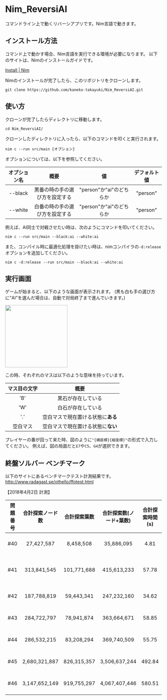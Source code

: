 <h1><b>Nim_ReversiAI</b></h1>

コマンドライン上で動くリバーシアプリです。Nim言語で動きます。

## インストール方法
コマンド上で動かす場合、Nim言語を実行できる環境が必要になります。
以下のサイトは、Nimのインストールガイドです。

[Install | Nim](https://nim-lang.org/install.html)

Nimのインストールが完了したら、このリポジトリをクローンします。

`git clone https://github.com/kaneko-takayuki/Nim_ReversiAI.git`

## 使い方
クローンが完了したらディレクトリに移動します。

`cd Nim_ReversiAI/`

クローンしたディレクトリに入ったら、以下のコマンドを叩くと実行されます。

`nim c --run src/main {オプション}`

オプションについては、以下を参照してください。

| オプション名 | 概要 | 値 | デフォルト値 |
|:---------:|:---:|:--:|:--------:|
| --black | 黒番の時の手の選び方を設定する | "person"か"ai"のどちらか | "person" |
| --white | 白番の時の手の選び方を設定する | "person"か"ai"のどちらか | "person" |

例えば、AI同士で対戦させたい時は、次のようにコマンドを叩いてください。

`nim c --run src/main --black:ai --white:ai`

また、コンパイル時に最適化処理を掛けたい時は、nimコンパイラの`-d:release`オプションを追加してください。

`nim c -d:release --run src/main --black:ai --white:ai`

## 実行画面
ゲームが始まると、以下のような画面が表示されます。
(黒も白も手の選び方に"AI"を選んだ場合は、自動で対局終了まで進んでいきます。)

<image src="https://github.com/kaneko-takayuki/Nim_ReversiAI/blob/images/images/demo.png" width="200">

この時、それぞれのマスは以下のような意味を持っています。

| マス目の文字 | 概要 |
|:---------:|:---:|
| 'B' | 黒石が存在している |
| 'W' | 白石が存在している　 |
| '.' | 空白マスで現在置ける状態に<b>ある</b> |
| 空白マス | 空白マスで現在置ける状態に<b>ない</b> |

プレイヤーの番が回って来た時、図のように`"{横座標}{縦座標}"`の形式で入力してください。
例えば、図の局面だと`E7`や`C5`、`G4`が選択できます。

## 終盤ソルバー ベンチマーク
以下のサイトにあるベンチマークテスト計測結果です。
http://www.radagast.se/othello/ffotest.html


【2018年4月2日 計測】

| 問題番号 | 合計探索ノード数 | 合計探索葉数 | 合計探索数(ノード+葉数) | 合計探索時間(s) | NPS | 盤面ハッシュ衝突回数 | 勝敗(黒-白) |
|:-:|:-:|:-:|:-:|:-:|:-:|:-:|:-:|
| #40 |    27,427,587 |    8,458,508 |    35,886,095 |   4.81 | 7,457,402 |       71,675 | 51-13(黒+38) |
| #41 |   313,841,545 |  101,771,688 |   415,613,233 |  57.78 | 7,193,561 |    6,478,663 | 32-32(引き分け) |
| #42 |   187,788,819 |   59,443,341 |   247,232,160 |  34.62 | 7,141,248 |    2,756,625 | 35-29(黒+6) |
| #43 |   284,722,797 |   78,941,874 |   363,664,671 |  58.85 | 6,179,491 |   11,983,621 | 38-26(黒+12) |
| #44 |   286,532,215 |   83,208,294 |   369,740,509 |  55.75 | 6,632,463 |    9,820,481 | 39-25(黒+14) |
| #45 | 2,680,321,887 |  826,315,357 | 3,506,637,244 | 492.84 | 7,115,191 |  153,288,509 | 35-29(黒+6) |
| #46 | 3,147,652,149 |  919,755,297 | 4,067,407,446 | 580.51 | 7,006,586 |  194,124,962 | 38-36(白+8) |